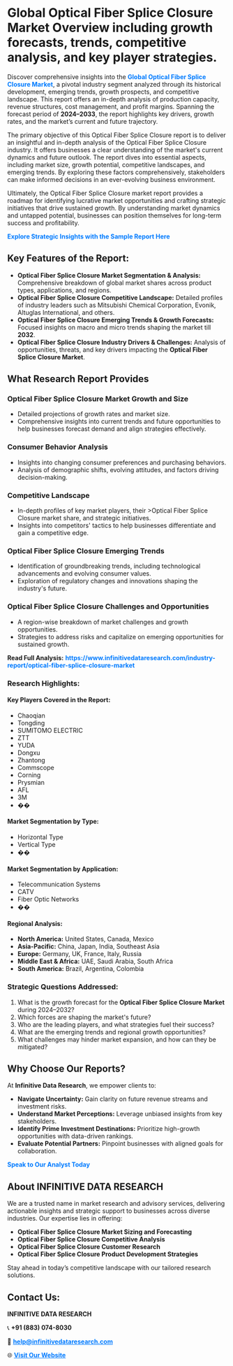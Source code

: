 <h1>Global Optical Fiber Splice Closure Market Overview including growth forecasts, trends, competitive analysis, and key player strategies.</h1>
<p>
Discover comprehensive insights into the 
<a href="https://www.infinitivedataresearch.com/industry-report/optical-fiber-splice-closure-market" rel="dofollow" style="color: #007BFF; text-decoration: none;"><strong>Global Optical Fiber Splice Closure Market</strong></a>, a pivotal industry segment analyzed through its historical development, emerging trends, growth prospects, and competitive landscape. This report offers an in-depth analysis of production capacity, revenue structures, cost management, and profit margins. Spanning the forecast period of <strong>2024–2033</strong>, the report highlights key drivers, growth rates, and the market’s current and future trajectory.
</p>
<p>
The primary objective of this Optical Fiber Splice Closure report is to deliver an insightful and in-depth analysis of the Optical Fiber Splice Closure industry. It offers businesses a clear understanding of the market's current dynamics and future outlook. The report dives into essential aspects, including market size, growth potential, competitive landscapes, and emerging trends. By exploring these factors comprehensively, stakeholders can make informed decisions in an ever-evolving business environment.
</p>
<p>
Ultimately, the Optical Fiber Splice Closure market report provides a roadmap for identifying lucrative market opportunities and crafting strategic initiatives that drive sustained growth. By understanding market dynamics and untapped potential, businesses can position themselves for long-term success and profitability.
</p>
<p>
<a href="https://www.infinitivedataresearch.com/request-sample/reportId=109691" style="color: #007BFF; text-decoration: none;"><strong>Explore Strategic Insights with the Sample Report Here</strong></a>
</p>

<h2>Key Features of the Report:</h2>
<ul>
<li><strong>Optical Fiber Splice Closure Market Segmentation & Analysis:</strong> Comprehensive breakdown of global market shares across product types, applications, and regions.</li>
<li><strong>Optical Fiber Splice Closure Competitive Landscape:</strong> Detailed profiles of industry leaders such as Mitsubishi Chemical Corporation, Evonik, Altuglas International, and others.</li>
<li><strong>Optical Fiber Splice Closure Emerging Trends & Growth Forecasts:</strong> Focused insights on macro and micro trends shaping the market till <strong>2032</strong>.</li>
<li><strong>Optical Fiber Splice Closure Industry Drivers & Challenges:</strong> Analysis of opportunities, threats, and key drivers impacting the <strong>Optical Fiber Splice Closure Market</strong>.</li>
</ul>

<h2>What Research Report Provides</h2>
<h3>Optical Fiber Splice Closure Market Growth and Size</h3>
<ul>
<li>Detailed projections of growth rates and market size.</li>
<li>Comprehensive insights into current trends and future opportunities to help businesses forecast demand and align strategies effectively.</li>
</ul>

<h3>Consumer Behavior Analysis</h3>
<ul>
<li>Insights into changing consumer preferences and purchasing behaviors.</li>
<li>Analysis of demographic shifts, evolving attitudes, and factors driving decision-making.</li>
</ul>

<h3>Competitive Landscape</h3>
<ul>
<li>In-depth profiles of key market players, their >Optical Fiber Splice Closure market share, and strategic initiatives.</li>
<li>Insights into competitors' tactics to help businesses differentiate and gain a competitive edge.</li>
</ul>

<h3>Optical Fiber Splice Closure Emerging Trends</h3>
<ul>
<li>Identification of groundbreaking trends, including technological advancements and evolving consumer values.</li>
<li>Exploration of regulatory changes and innovations shaping the industry's future.</li>
</ul>

<h3>Optical Fiber Splice Closure Challenges and Opportunities</h3>
<ul>
<li>A region-wise breakdown of market challenges and growth opportunities.</li>
<li>Strategies to address risks and capitalize on emerging opportunities for sustained growth.</li>
</ul>
<p><strong>Read Full Analysis:</strong> <a href="https://www.infinitivedataresearch.com/industry-report/optical-fiber-splice-closure-market" rel="dofollow" style="color: #007BFF; text-decoration: none;"><strong>https://www.infinitivedataresearch.com/industry-report/optical-fiber-splice-closure-market</strong></a></p>
<h3>Research Highlights:</h3>
<h4>Key Players Covered in the Report:</h4>
<ul><li>Chaoqian</li><li>Tongding</li><li>SUMITOMO ELECTRIC</li><li>ZTT</li><li>YUDA</li><li>Dongxu</li><li>Zhantong</li><li>Commscope</li><li>Corning</li><li>Prysmian</li><li>AFL</li><li>3M</li><li>��</li></ul>
<h4>Market Segmentation by Type:</h4>
<ul><li>Horizontal Type</li><li>Vertical Type</li><li>��</li></ul>
<h4>Market Segmentation by Application:</h4>
<ul><li>Telecommunication Systems</li><li>CATV</li><li>Fiber Optic Networks</li><li>��</li></ul>

<h4>Regional Analysis:</h4>
<ul>
<li><strong>North America:</strong> United States, Canada, Mexico</li>
<li><strong>Asia-Pacific:</strong> China, Japan, India, Southeast Asia</li>
<li><strong>Europe:</strong> Germany, UK, France, Italy, Russia</li>
<li><strong>Middle East & Africa:</strong> UAE, Saudi Arabia, South Africa</li>
<li><strong>South America:</strong> Brazil, Argentina, Colombia</li>
</ul>

<h3>Strategic Questions Addressed:</h3>
<ol>
<li>What is the growth forecast for the <strong>Optical Fiber Splice Closure Market</strong> during 2024–2032?</li>
<li>Which forces are shaping the market's future?</li>
<li>Who are the leading players, and what strategies fuel their success?</li>
<li>What are the emerging trends and regional growth opportunities?</li>
<li>What challenges may hinder market expansion, and how can they be mitigated?</li>
</ol>

<h2>Why Choose Our Reports?</h2>
<p>At <strong>Infinitive Data Research</strong>, we empower clients to:</p>
<ul>
<li><strong>Navigate Uncertainty:</strong> Gain clarity on future revenue streams and investment risks.</li>
<li><strong>Understand Market Perceptions:</strong> Leverage unbiased insights from key stakeholders.</li>
<li><strong>Identify Prime Investment Destinations:</strong> Prioritize high-growth opportunities with data-driven rankings.</li>
<li><strong>Evaluate Potential Partners:</strong> Pinpoint businesses with aligned goals for collaboration.</li>
</ul>
<p><a href="https://www.infinitivedataresearch.com/industry-report/optical-fiber-splice-closure-market" rel="dofollow" style="color: #007BFF; text-decoration: none;"><strong>Speak to Our Analyst Today</strong></a></p>

<h2>About INFINITIVE DATA RESEARCH</h2>
<p>We are a trusted name in market research and advisory services, delivering actionable insights and strategic support to businesses across diverse industries. Our expertise lies in offering:</p>
<ul>
<li><strong>Optical Fiber Splice Closure Market Sizing and Forecasting</strong></li>
<li><strong>Optical Fiber Splice Closure Competitive Analysis</strong></li>
<li><strong>Optical Fiber Splice Closure Customer Research</strong></li>
<li><strong>Optical Fiber Splice Closure Product Development Strategies</strong></li>
</ul>
<p>Stay ahead in today’s competitive landscape with our tailored research solutions.</p>

<h2>Contact Us:</h2>
<p><strong>INFINITIVE DATA RESEARCH</strong></p>
<p>📞 <strong>+91 (883) 074-8030</strong></p>
<p>📧 <strong><a href="mailto:help@infinitivedataresearch.com" style="color: #007BFF;">help@infinitivedataresearch.com</a></strong></p>
<p>🌐 <strong><a href="https://www.infinitivedataresearch.com" rel="dofollow" style="color: #007BFF;">Visit Our Website</a></strong></p>